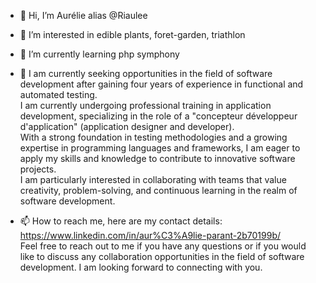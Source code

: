 - 👋 Hi, I’m Aurélie alias @Riaulee
- 👀 I’m interested in edible plants, foret-garden, triathlon
- 🌱 I’m currently learning php symphony
- 💞️ I am currently seeking opportunities in the field of software development after gaining four years of experience in functional and automated testing.  
I am currently undergoing professional training in application development, specializing in the role of a "concepteur développeur d'application" (application designer and developer).  
With a strong foundation in testing methodologies and a growing expertise in programming languages and frameworks, I am eager to apply my skills and knowledge to contribute to innovative software projects.  
I am particularly interested in collaborating with teams that value creativity, problem-solving, and continuous learning in the realm of software development.  

- 📫 How to reach me, here are my contact details: https://www.linkedin.com/in/aur%C3%A9lie-parant-2b70199b/  
Feel free to reach out to me if you have any questions or if you would like to discuss any collaboration opportunities in the field of software development. I am looking forward to connecting with you.

<!---
Riaulee/Riaulee is a ✨ special ✨ repository because its `README.md` (this file) appears on your GitHub profile.
You can click the Preview link to take a look at your changes.
--->
